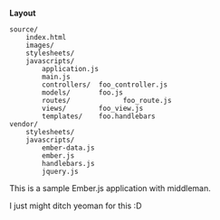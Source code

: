 **Layout**

	source/
		index.html
		images/
		stylesheets/
		javascripts/
			application.js
			main.js
			controllers/  foo_controller.js
			models/       foo.js
			routes/  			foo_route.js
			views/        foo_view.js
			templates/    foo.handlebars
	vendor/
		stylesheets/
		javascripts/
			ember-data.js
			ember.js
			handlebars.js
			jquery.js


This is a sample Ember.js application with middleman.

I just might ditch yeoman for this :D
